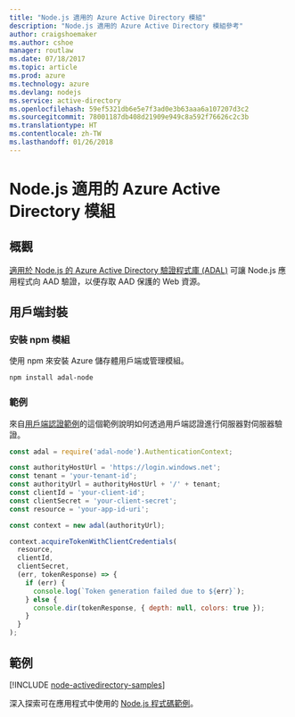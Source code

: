 ```yaml
---
title: "Node.js 適用的 Azure Active Directory 模組"
description: "Node.js 適用的 Azure Active Directory 模組參考"
author: craigshoemaker
ms.author: cshoe
manager: routlaw
ms.date: 07/18/2017
ms.topic: article
ms.prod: azure
ms.technology: azure
ms.devlang: nodejs
ms.service: active-directory
ms.openlocfilehash: 59ef5321db6e5e7f3ad0e3b63aaa6a107207d3c2
ms.sourcegitcommit: 78001187db408d21909e949c8a592f76626c2c3b
ms.translationtype: HT
ms.contentlocale: zh-TW
ms.lasthandoff: 01/26/2018
---
```

# <a name="azure-active-directory-modules-for-nodejs"></a>Node.js 適用的 Azure Active Directory 模組

## <a name="overview"></a>概觀

[適用於 Node.js 的 Azure Active Directory 驗證程式庫 (ADAL)](https://www.npmjs.com/package/adal-node) 可讓 Node.js 應用程式向 AAD 驗證，以便存取 AAD 保護的 Web 資源。

## <a name="client-package"></a>用戶端封裝

### <a name="install-the-npm-modules"></a>安裝 npm 模組

使用 npm 來安裝 Azure 儲存體用戶端或管理模組。

```bash
npm install adal-node
```   

### <a name="example"></a>範例

來自[用戶端認證範例](https://github.com/MSOpenTech/azure-activedirectory-library-for-nodejs/blob/master/sample/client-credentials-sample.js)的這個範例說明如何透過用戶端認證進行伺服器對伺服器驗證。

```javascript
const adal = require('adal-node').AuthenticationContext;

const authorityHostUrl = 'https://login.windows.net';
const tenant = 'your-tenant-id';
const authorityUrl = authorityHostUrl + '/' + tenant;
const clientId = 'your-client-id';
const clientSecret = 'your-client-secret';
const resource = 'your-app-id-uri';

const context = new adal(authorityUrl);

context.acquireTokenWithClientCredentials(
  resource,
  clientId,
  clientSecret,
  (err, tokenResponse) => {
    if (err) {
      console.log(`Token generation failed due to ${err}`);
    } else {
      console.dir(tokenResponse, { depth: null, colors: true });
    }
  }
);
```

## <a name="samples"></a>範例

[!INCLUDE [node-activedirectory-samples](../docs-ref-conceptual/includes/activedirectory-samples.md)]

深入探索可在應用程式中使用的 [Node.js 程式碼範例](https://azure.microsoft.com/resources/samples/?platform=nodejs)。
